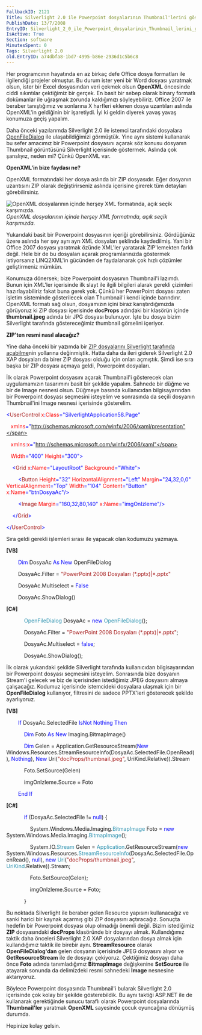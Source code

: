 ```yaml
---
FallbackID: 2121
Title: Silverlight 2.0 ile Powerpoint dosyalarının Thumbnail'lerini göstermek.
PublishDate: 13/7/2008
EntryID: Silverlight_2_0_ile_Powerpoint_dosyalarinin_Thumbnail_lerini_gostermek
IsActive: True
Section: software
MinutesSpent: 0
Tags: Silverlight 2.0
old.EntryID: a74dbfa8-1bd7-4995-b86e-2936d1c5b6c8
---
```

Her programcının hayatında en az birkaç defe Office dosya formatları ile
ilgilendiği projeler olmuştur. Bu durum ister yeni bir Word dosyası
yaratmak olsun, ister bir Excel dosyasından veri çekmek olsun
**OpenXML** öncesinde ciddi sıkıntılar çektiğimiz bir gerçek. En basit
bir sebep olarak binary formatlı dokümanlar ile uğraşmak zorunda
kaldığımızı söyleyebiliriz. Office 2007 ile beraber tanıştığımız ve
sonlarına X harfleri eklenen dosya uzantıları aslında OpenXML'in
geldiğinin bir işaretiydi. İyi ki geldin diyerek yavaş yavaş konumuza
geçiş yapalım.

Daha önceki yazılarımda Silverlight 2.0 ile istemci tarafındaki
dosyalara
[OpenFileDialog](http://daron.yondem.com/tr/post/127a5e83-590f-44e1-8cdb-b69603944fc1)
ile ulaşabildiğimizi görmüştük. Yine aynı sistemi kullanarak bu sefer
amacımız bir Powerpoint dosyasını açarak söz konusu dosyanın Thumbnail
görüntüsünü Silverlight içerisinde göstermek. Aslında çok şanslıyız,
neden mi? Çünkü OpenXML var.

**OpenXML'in bize faydası ne?**

OpenXML formatındaki her dosya aslında bir ZIP dosyasıdır. Eğer dosyanın
uzantısını ZIP olarak değiştirirseniz aslında içerisine girerek tüm
detayları görebilirsiniz.

![OpenXML dosyalarının içinde herşey XML formatında, açık seçik
karşımızda.](http://cdn.daron.yondem.com/assets/2121/12072008_1.png)\
*OpenXML dosyalarının içinde herşey XML formatında, açık seçik
karşımızda.*

Yukarıdaki basit bir Powerpoint dosyasının içeriği görebilirsiniz.
Gördüğünüz üzere aslında her şey ayrı ayrı XML dosyaları şeklinde
kaydedilmiş. Yani bir Office 2007 dosyası yaratmak özünde XML'ler
yaratarak ZIP'lemekten farklı değil. Hele bir de bu dosyaları açarak
programlarınızda göstermek istiyorsanız LINQ2XML'in gücünden de
faydalanarak çok hızlı çözümler geliştirmeniz mümkün.

Konumuza dönersek; bize Powerpoint dosyasının Thumbnail'i lazımdı. Bunun
için XML'ler içerisinde ilk slayt ile ilgili bilgileri alarak gerekli
çizimleri hazırlayabiliriz fakat buna gerek yok. Çünkü her PowerPoint
dosyası zaten işletim sisteminde gösterilecek olan Thumbnail'i kendi
içinde barındırır. OpenXML formatı sağ olsun, dosyamızın içini biraz
karıştırdığımızda görüyoruz ki ZIP dosyası içerisinde **docProps**
adındaki bir klasörün içinde **thumbnail.jpeg** adında bir JPG dosyası
bulunuyor. İşte bu dosya bizim Silverlight tarafında göstereceğimiz
thumbnail görselini içeriyor.

**ZIP'ten resmi nasıl alacağız?**

Yine daha önceki bir yazımda bir [ZIP dosyalarını Silverlight tarafında
açabilme](http://daron.yondem.com/tr/post/f6706f0b-dce4-4fec-bd2e-acf70d6cbc27)nin
yollarına değinmiştik. Hatta daha da ileri giderek Silverlight 2.0 XAP
dosyaları da birer ZIP dosyası olduğu için onları açmıştık. Şimdi ise
sıra başka bir ZIP dosyası açmaya geldi, Powerpoint dosyaları.

İlk olarak Powerpoint dosyasını açarak Thumbnail'i gösterecek olan
uygulamamızın tasarımını basit bir şekilde yapalım. Sahnede bir düğme ve
bir de Image nesnesi olsun. Düğmeye basında kullanıcıdan bilgisayarından
bir Powerpoint dosyası seçmesini isteyelim ve sonrasında da seçili
dosyanın Thumbnail'ini Image nesnesi içerisinde gösterelim.

<span style="color: blue;">\<</span><span
style="color: #a31515;">UserControl</span><span style="color: red;">
x</span><span style="color: blue;">:</span><span
style="color: red;">Class</span><span
style="color: blue;">="SilverlightApplication58.Page"</span>

   <span style="color: red;"> xmlns</span><span
style="color: blue;">="http://schemas.microsoft.com/winfx/2006/xaml/presentation"</span>

   <span style="color: red;"> xmlns</span><span
style="color: blue;">:</span><span style="color: red;">x</span><span
style="color: blue;">="http://schemas.microsoft.com/winfx/2006/xaml"</span>

   <span style="color: red;"> Width</span><span
style="color: blue;">="400"</span><span style="color: red;">
Height</span><span style="color: blue;">="300"\></span>

<span style="color: #a31515;">    </span><span
style="color: blue;">\<</span><span
style="color: #a31515;">Grid</span><span style="color: red;">
x</span><span style="color: blue;">:</span><span
style="color: red;">Name</span><span
style="color: blue;">="LayoutRoot"</span><span style="color: red;">
Background</span><span style="color: blue;">="White"\></span>

<span style="color: #a31515;">        </span><span
style="color: blue;">\<</span><span
style="color: #a31515;">Button</span><span style="color: red;">
Height</span><span style="color: blue;">="32"</span><span
style="color: red;"> HorizontalAlignment</span><span
style="color: blue;">="Left"</span><span style="color: red;">
Margin</span><span style="color: blue;">="24,32,0,0"</span><span
style="color: red;"> VerticalAlignment</span><span
style="color: blue;">="Top"</span><span style="color: red;">
Width</span><span style="color: blue;">="104"</span><span
style="color: red;"> Content</span><span
style="color: blue;">="Button"</span><span style="color: red;">
x</span><span style="color: blue;">:</span><span
style="color: red;">Name</span><span
style="color: blue;">="btnDosyaAc"/\></span>

<span style="color: #a31515;">        </span><span
style="color: blue;">\<</span><span
style="color: #a31515;">Image</span><span style="color: red;">
Margin</span><span style="color: blue;">="160,32,80,140"</span><span
style="color: red;"> x</span><span style="color: blue;">:</span><span
style="color: red;">Name</span><span
style="color: blue;">="imgOnIzleme"/\></span>

<span style="color: #a31515;">    </span><span
style="color: blue;">\</</span><span
style="color: #a31515;">Grid</span><span style="color: blue;">\></span>

<span style="color: blue;">\</</span><span
style="color: #a31515;">UserControl</span><span
style="color: blue;">\></span>

Sıra geldi gerekli işlemleri sırası ile yapacak olan kodumuzu yazmaya.

**[VB]**

        <span style="color: blue;">Dim</span> DosyaAc <span
style="color: blue;">As</span> <span style="color: blue;">New</span>
OpenFileDialog

        DosyaAc.Filter = <span style="color: #a31515;">"PowerPoint 2008
Dosyaları (\*.pptx)|\*.pptx"</span>

        DosyaAc.Multiselect = <span style="color: blue;">False</span>

        DosyaAc.ShowDialog()

**[C\#]**

            <span style="color: #2b91af;">OpenFileDialog</span> DosyaAc
= <span style="color: blue;">new</span> <span
style="color: #2b91af;">OpenFileDialog</span>();

            DosyaAc.Filter = <span style="color: #a31515;">"PowerPoint
2008 Dosyaları (\*.pptx)|\*.pptx"</span>;

            DosyaAc.Multiselect = <span
style="color: blue;">false</span>;

            DosyaAc.ShowDialog();

İlk olarak yukarıdaki şekilde Silverlight tarafında kullanıcıdan
bilgisayarından bir Powerpoint dosyası seçmesini isteyelim. Sonrasında
bize dosyanın Stream'i gelecek ve biz de içerisinden istediğimiz JPEG
dosyasını almaya çalışacağız. Kodumuz içerisinde istemcideki dosyalara
ulaşmak için bir **OpenFileDialog** kullanıyor, filtresini de sadece
PPTX'leri gösterecek şekilde ayarlıyoruz.

**[VB]**

        <span style="color: blue;">If</span> DosyaAc.SelectedFile <span
style="color: blue;">IsNot</span> <span
style="color: blue;">Nothing</span> <span
style="color: blue;">Then</span>

            <span style="color: blue;">Dim</span> Foto <span
style="color: blue;">As</span> <span style="color: blue;">New</span>
Imaging.BitmapImage()

            <span style="color: blue;">Dim</span> Gelen =
Application.GetResourceStream(<span style="color: blue;">New</span>
Windows.Resources.StreamResourceInfo(DosyaAc.SelectedFile.OpenRead(),
<span style="color: blue;">Nothing</span>), <span
style="color: blue;">New</span> Uri(<span
style="color: #a31515;">"docProps/thumbnail.jpeg"</span>,
UriKind.Relative)).Stream

            Foto.SetSource(Gelen)

            imgOnIzleme.Source = Foto

        <span style="color: blue;">End</span> <span
style="color: blue;">If</span>

**[C\#]**

            <span style="color: blue;">if</span> (DosyaAc.SelectedFile
!= <span style="color: blue;">null</span>) {

                System.Windows.Media.Imaging.<span
style="color: #2b91af;">BitmapImage</span> Foto = <span
style="color: blue;">new</span> System.Windows.Media.Imaging.<span
style="color: #2b91af;">BitmapImage</span>();

                System.IO.<span style="color: #2b91af;">Stream</span>
Gelen = <span
style="color: #2b91af;">Application</span>.GetResourceStream(<span
style="color: blue;">new</span> System.Windows.Resources.<span
style="color: #2b91af;">StreamResourceInfo</span>(DosyaAc.SelectedFile.OpenRead(),
<span style="color: blue;">null</span>), <span
style="color: blue;">new</span> <span
style="color: #2b91af;">Uri</span>(<span
style="color: #a31515;">"docProps/thumbnail.jpeg"</span>, <span
style="color: #2b91af;">UriKind</span>.Relative)).Stream;

                Foto.SetSource(Gelen);

                imgOnIzleme.Source = Foto;

            }

Bu noktada Silverlight ile beraber gelen Resource yapısını kullanacağız
ve sanki harici bir kaynak açarmış gibi ZIP dosyasını açtıracağız.
Sonuçta hedefin bir Powerpoint dosyası olup olmadığı önemli değil. Bizim
istediğimiz **ZIP** dosyasındaki **docProps** klasöründe bir dosyayı
almak. Kullandığımız taktik daha önceleri Silverlight 2.0 XAP
dosyalarından dosya almak için kullandığımız taktik ile birebir aynı.
**StreamResource** olarak **OpenFileDialog'dan** gelen dosyanın
içerisinde JPEG dosyasını alıyor ve **GetResourceStream** ile de dosyayı
çekiyoruz. Çektiğimiz dosyayı daha önce **Foto** adında tanımladığımız
**BitmapImage** değişkenine **SetSource** ile atayarak sonunda da
delimizdeki resmi sahnedeki **Image** nesnesine aktarıyoruz.

Böylece Powerpoint dosyasında Thumbnail'i bularak Silverlight 2.0
içerisinde çok kolay bir şekilde gösterebildik. Bu aynı taktiği ASP.NET
ile de kullanarak gerektiğinde sunucu taraflı olarak Powerpoint
dosyalarında **Thumbnail'ler** yaratmak **OpenXML** sayesinde çocuk
oyuncağına dönüşmüş durumda.

Hepinize kolay gelsin.


